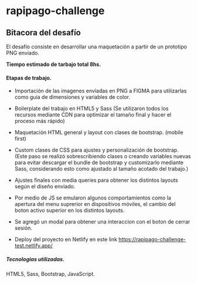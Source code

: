 # rapipago-challenge

<h2>Bitacora del desafío</h2>
El desafío consiste en desarrollar una maquetación a partir de un prototipo PNG enviado.


<strong>Tiempo estimado de tarbajo total 8hs.</strong>

<h4>Etapas de trabajo.</h4>

- Importación de las imagenes enviadas en PNG a FIGMA para utilizarlas como guia de dimensiones y variables de color.
- Boilerplate del trabajo en HTML5 y Sass (Se utilizaron todos los recursos mediante CDN para optimizar el tamaño final y hacer el proceso más rápido)
- Maquetación HTML general y layout con clases de bootstrap. (mobile first)
- Custom clases de CSS para ajustes y personalización de bootstrap. (Este paso se realizó sobrescribiendo clases o creando variables nuevas para evitar descargar el bundle
de bootstrap y customizarlo mediante Sass, considerando esto como ajustado al tamaño acotado del trabajo.)
- Ajustes finales con media queries para obtener los distintos layouts según el diseño enviado.
- Por medio de JS se emularon algunos comportamientos como la apertura del menu suprerior en dispositivos móviles, el cambio del boton activo superior en los distintos layouts.
- Se agregó un modal para obtener una interaccion con el boton de cerrar sesión.



- Deploy del proyecto en Netlify en este link
  https://rapipago-challenge-test.netlify.app/


<h5>Tecnologias utilizadas.</h5>
HTML5, Sass, Bootstrap, JavaScript.
